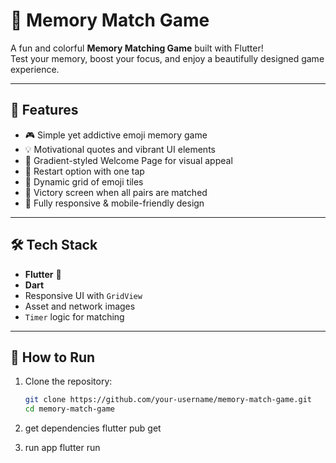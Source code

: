 # 🧠 Memory Match Game

A fun and colorful **Memory Matching Game** built with Flutter!  
Test your memory, boost your focus, and enjoy a beautifully designed game experience.

---

## 🚀 Features

- 🎮 Simple yet addictive emoji memory game
- 💡 Motivational quotes and vibrant UI elements
- 🌈 Gradient-styled Welcome Page for visual appeal
- 🔁 Restart option with one tap
- 🧩 Dynamic grid of emoji tiles
- 🎉 Victory screen when all pairs are matched
- 📱 Fully responsive & mobile-friendly design

---



## 🛠️ Tech Stack

- **Flutter** 💙
- **Dart**
- Responsive UI with `GridView`
- Asset and network images
- `Timer` logic for matching

---

## 🎯 How to Run

1. Clone the repository:
   ```bash
   git clone https://github.com/your-username/memory-match-game.git
   cd memory-match-game

2. get dependencies
   flutter pub get

3. run app
   flutter run
